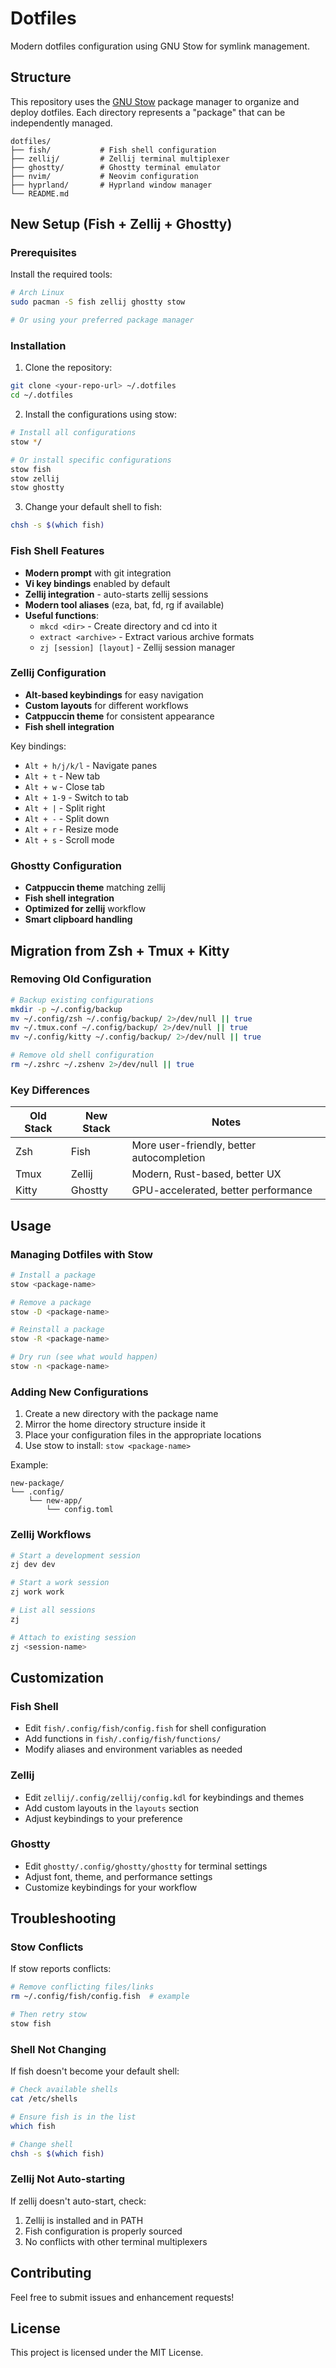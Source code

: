 # Dotfiles

Modern dotfiles configuration using GNU Stow for symlink management.

## Structure

This repository uses the [GNU Stow](https://www.gnu.org/software/stow/) package manager to organize and deploy dotfiles. Each directory represents a "package" that can be independently managed.

```
dotfiles/
├── fish/           # Fish shell configuration
├── zellij/         # Zellij terminal multiplexer
├── ghostty/        # Ghostty terminal emulator
├── nvim/           # Neovim configuration
├── hyprland/       # Hyprland window manager
└── README.md
```

## New Setup (Fish + Zellij + Ghostty)

### Prerequisites

Install the required tools:

```bash
# Arch Linux
sudo pacman -S fish zellij ghostty stow

# Or using your preferred package manager
```

### Installation

1. Clone the repository:
```bash
git clone <your-repo-url> ~/.dotfiles
cd ~/.dotfiles
```

2. Install the configurations using stow:
```bash
# Install all configurations
stow */

# Or install specific configurations
stow fish
stow zellij
stow ghostty
```

3. Change your default shell to fish:
```bash
chsh -s $(which fish)
```

### Fish Shell Features

- **Modern prompt** with git integration
- **Vi key bindings** enabled by default
- **Zellij integration** - auto-starts zellij sessions
- **Modern tool aliases** (eza, bat, fd, rg if available)
- **Useful functions**:
  - `mkcd <dir>` - Create directory and cd into it
  - `extract <archive>` - Extract various archive formats
  - `zj [session] [layout]` - Zellij session manager

### Zellij Configuration

- **Alt-based keybindings** for easy navigation
- **Custom layouts** for different workflows
- **Catppuccin theme** for consistent appearance
- **Fish shell integration**

Key bindings:
- `Alt + h/j/k/l` - Navigate panes
- `Alt + t` - New tab
- `Alt + w` - Close tab
- `Alt + 1-9` - Switch to tab
- `Alt + |` - Split right
- `Alt + -` - Split down
- `Alt + r` - Resize mode
- `Alt + s` - Scroll mode

### Ghostty Configuration

- **Catppuccin theme** matching zellij
- **Fish shell integration**
- **Optimized for zellij** workflow
- **Smart clipboard handling**

## Migration from Zsh + Tmux + Kitty

### Removing Old Configuration

```bash
# Backup existing configurations
mkdir -p ~/.config/backup
mv ~/.config/zsh ~/.config/backup/ 2>/dev/null || true
mv ~/.tmux.conf ~/.config/backup/ 2>/dev/null || true
mv ~/.config/kitty ~/.config/backup/ 2>/dev/null || true

# Remove old shell configuration
rm ~/.zshrc ~/.zshenv 2>/dev/null || true
```

### Key Differences

| Old Stack | New Stack | Notes |
|-----------|-----------|-------|
| Zsh | Fish | More user-friendly, better autocompletion |
| Tmux | Zellij | Modern, Rust-based, better UX |
| Kitty | Ghostty | GPU-accelerated, better performance |

## Usage

### Managing Dotfiles with Stow

```bash
# Install a package
stow <package-name>

# Remove a package
stow -D <package-name>

# Reinstall a package
stow -R <package-name>

# Dry run (see what would happen)
stow -n <package-name>
```

### Adding New Configurations

1. Create a new directory with the package name
2. Mirror the home directory structure inside it
3. Place your configuration files in the appropriate locations
4. Use stow to install: `stow <package-name>`

Example:
```
new-package/
└── .config/
    └── new-app/
        └── config.toml
```

### Zellij Workflows

```bash
# Start a development session
zj dev dev

# Start a work session
zj work work  

# List all sessions
zj

# Attach to existing session
zj <session-name>
```

## Customization

### Fish Shell

- Edit `fish/.config/fish/config.fish` for shell configuration
- Add functions in `fish/.config/fish/functions/`
- Modify aliases and environment variables as needed

### Zellij

- Edit `zellij/.config/zellij/config.kdl` for keybindings and themes
- Add custom layouts in the `layouts` section
- Adjust keybindings to your preference

### Ghostty

- Edit `ghostty/.config/ghostty/ghostty` for terminal settings
- Adjust font, theme, and performance settings
- Customize keybindings for your workflow

## Troubleshooting

### Stow Conflicts

If stow reports conflicts:
```bash
# Remove conflicting files/links
rm ~/.config/fish/config.fish  # example

# Then retry stow
stow fish
```

### Shell Not Changing

If fish doesn't become your default shell:
```bash
# Check available shells
cat /etc/shells

# Ensure fish is in the list
which fish

# Change shell
chsh -s $(which fish)
```

### Zellij Not Auto-starting

If zellij doesn't auto-start, check:
1. Zellij is installed and in PATH
2. Fish configuration is properly sourced
3. No conflicts with other terminal multiplexers

## Contributing

Feel free to submit issues and enhancement requests!

## License

This project is licensed under the MIT License. 